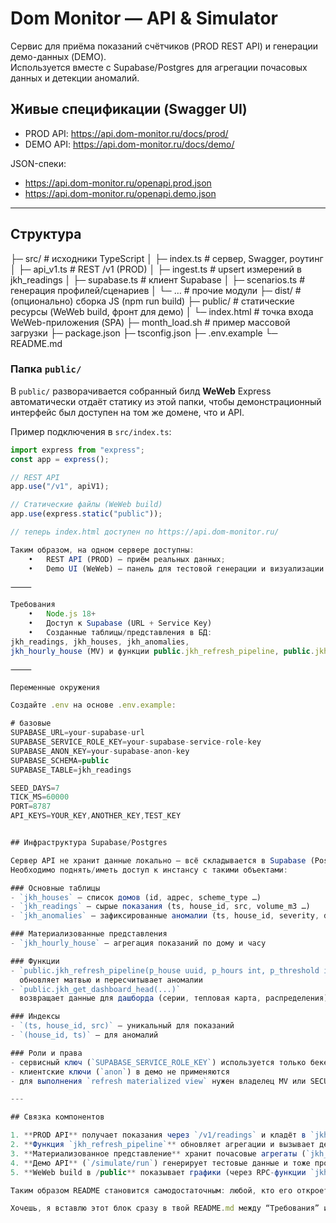 # Dom Monitor — API & Simulator

Сервис для приёма показаний счётчиков (PROD REST API) и генерации демо-данных (DEMO).  
Используется вместе с Supabase/Postgres для агрегации почасовых данных и детекции аномалий.

## Живые спецификации (Swagger UI)

- PROD API: https://api.dom-monitor.ru/docs/prod/
- DEMO API: https://api.dom-monitor.ru/docs/demo/

JSON-спеки:
- https://api.dom-monitor.ru/openapi.prod.json
- https://api.dom-monitor.ru/openapi.demo.json

---

## Структура

├─ src/                # исходники TypeScript
│  ├─ index.ts         # сервер, Swagger, роутинг
│  ├─ api_v1.ts        # REST /v1 (PROD)
│  ├─ ingest.ts        # upsert измерений в jkh_readings
│  ├─ supabase.ts      # клиент Supabase
│  ├─ scenarios.ts     # генерация профилей/сценариев
│  └─ …                # прочие модули
├─ dist/               # (опционально) сборка JS (npm run build)
├─ public/             # статические ресурсы (WeWeb build, фронт для демо)
│  └─ index.html       # точка входа WeWeb-приложения (SPA)
├─ month_load.sh       # пример массовой загрузки
├─ package.json
├─ tsconfig.json
├─ .env.example
└─ README.md

### Папка `public/`

В `public/` разворачивается собранный билд **WeWeb**
Express автоматически отдаёт статику из этой папки, чтобы демонстрационный интерфейс был доступен на том же домене, что и API.  

Пример подключения в `src/index.ts`:

```ts
import express from "express";
const app = express();

// REST API
app.use("/v1", apiV1);

// Статические файлы (WeWeb build)
app.use(express.static("public"));

// теперь index.html доступен по https://api.dom-monitor.ru/

Таким образом, на одном сервере доступны:
	•	REST API (PROD) — приём реальных данных;
	•	Demo UI (WeWeb) — панель для тестовой генерации и визуализации.

⸻

Требования
	•	Node.js 18+
	•	Доступ к Supabase (URL + Service Key)
	•	Созданные таблицы/представления в БД:
jkh_readings, jkh_houses, jkh_anomalies,
jkh_hourly_house (MV) и функции public.jkh_refresh_pipeline, public.jkh_get_dashboard_head.

⸻

Переменные окружения

Создайте .env на основе .env.example:

# базовые
SUPABASE_URL=your-supabase-url
SUPABASE_SERVICE_ROLE_KEY=your-supabase-service-role-key
SUPABASE_ANON_KEY=your-supabase-anon-key
SUPABASE_SCHEMA=public
SUPABASE_TABLE=jkh_readings

SEED_DAYS=7       
TICK_MS=60000     
PORT=8787
API_KEYS=YOUR_KEY,ANOTHER_KEY,TEST_KEY


## Инфраструктура Supabase/Postgres

Сервер API не хранит данные локально — всё складывается в Supabase (Postgres).  
Необходимо поднять/иметь доступ к инстансу с такими объектами:

### Основные таблицы
- `jkh_houses` — список домов (id, адрес, scheme_type …)
- `jkh_readings` — сырые показания (ts, house_id, src, volume_m3 …)
- `jkh_anomalies` — зафиксированные аномалии (ts, house_id, severity, delta_m3, deviation_pct …)

### Материализованные представления
- `jkh_hourly_house` — агрегация показаний по дому и часу

### Функции
- `public.jkh_refresh_pipeline(p_house uuid, p_hours int, p_threshold int)`  
  обновляет матвью и пересчитывает аномалии
- `public.jkh_get_dashboard_head(...)`  
  возвращает данные для дашборда (серии, тепловая карта, распределения)

### Индексы
- `(ts, house_id, src)` — уникальный для показаний
- `(house_id, ts)` — для аномалий

### Роли и права
- сервисный ключ (`SUPABASE_SERVICE_ROLE_KEY`) используется только бекендом
- клиентские ключи (`anon`) в демо не применяются
- для выполнения `refresh materialized view` нужен владелец MV или SECURITY DEFINER на функции

---

## Связка компонентов

1. **PROD API** получает показания через `/v1/readings` и кладёт в `jkh_readings`.
2. **Функция `jkh_refresh_pipeline`** обновляет агрегации и вызывает детекцию аномалий.
3. **Материализованное представление** хранит почасовые агрегаты (`jkh_hourly_house`).
4. **Демо API** (`/simulate/run`) генерирует тестовые данные и тоже прогоняет пайплайн.
5. **WeWeb build в /public** показывает графики (через RPC-функции `jkh_get_dashboard_head`).

Таким образом README становится самодостаточным: любой, кто его откроет, поймёт что нужно иметь в базе и как API взаимодействует с Supabase.

Хочешь, я вставлю этот блок сразу в твой README.md между “Требования” и “Переменные окружения”?
